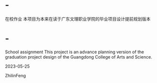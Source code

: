 # -
在校作业
本项目为本来在读于广东文理职业学院的毕业项目设计提前规划版本
# -
School assignment
This project is an advance planning version of the graduation project design of the Guangdong College of Arts and Science.

2023-05-25

ZhilinFeng
